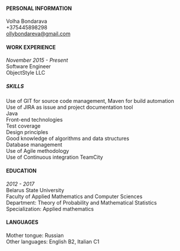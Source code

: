 #### PERSONAL INFORMATION  
Volha Bondarava  
+375445898298  
ollybondareva@gmail.com  

#### WORK EXPERIENCE  
*November 2015 - Present*  
Software Engineer  
ObjectStyle LLC  

##### SKILLS  
Use of GIT for source code management, Maven for build automation  
Use of JIRA as issue and project documentation tool  
Java  
Front-end technologies  
Test coverage  
Design principles  
Good knowledge of algorithms and data structures  
Database management  
Use of Agile methodology  
Use of Continuous integration TeamCity  

#### EDUCATION  
*2012 - 2017*  
Belarus State University  
Faculty of Applied Mathematics and Computer Sciences  
Department: Theory of Probability and Mathematical Statistics  
Specialization: Applied mathematics  

#### LANGUAGES  
Mother tongue: Russian  
Other languages: English B2, Italian C1  